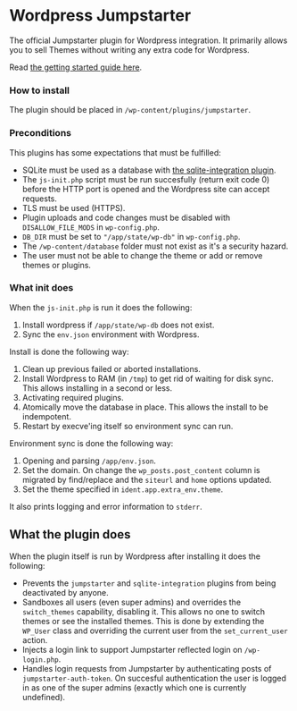 Wordpress Jumpstarter
=====================

The official Jumpstarter plugin for Wordpress integration. It primarily allows you to sell Themes without writing any extra code for Wordpress.

Read [the getting started guide here](https://github.com/jumpstarter-io/help/wiki/Getting-Started:-PHP-&-Wordpress).

### How to install

The plugin should be placed in `/wp-content/plugins/jumpstarter`.

### Preconditions

This plugins has some expectations that must be fulfilled:

* SQLite must be used as a database with [the sqlite-integration plugin](https://wordpress.org/plugins/sqlite-integration/).
* The `js-init.php` script must be run succesfully (return exit code 0) before the HTTP port is opened and the Wordpress site can accept requests.
* TLS must be used (HTTPS).
* Plugin uploads and code changes must be disabled with `DISALLOW_FILE_MODS` in `wp-config.php`.
* `DB_DIR` must be set to `"/app/state/wp-db"` in `wp-config.php`.
* The `/wp-content/database` folder must not exist as it's a security hazard.
* The user must not be able to change the theme or add or remove themes or plugins.

### What init does

When the `js-init.php` is run it does the following:

1. Install wordpress if `/app/state/wp-db` does not exist.
2. Sync the `env.json` environment with Wordpress.

Install is done the following way:

1. Clean up previous failed or aborted installations.
2. Install Wordpress to RAM (in `/tmp`) to get rid of waiting for disk sync.
   This allows installing in a second or less.
3. Activating required plugins.
4. Atomically move the database in place.
   This allows the install to be indempotent.
5. Restart by execve'ing itself so environment sync can run.

Environment sync is done the following way:

1. Opening and parsing `/app/env.json`.
2. Set the domain. On change the `wp_posts.post_content` column is migrated by find/replace and the `siteurl` and `home` options updated.
3. Set the theme specified in `ident.app.extra_env.theme`.

It also prints logging and error information to `stderr`.

## What the plugin does

When the plugin itself is run by Wordpress after installing it does the following:

- Prevents the `jumpstarter` and `sqlite-integration` plugins from being deactivated by anyone.
- Sandboxes all users (even super admins) and overrides the `switch_themes` capability, disabling it. This allows no one to switch themes or see the installed themes. This is done by extending the `WP_User` class and overriding the current user from the `set_current_user` action.
- Injects a login link to support Jumpstarter reflected login on `/wp-login.php`.
- Handles login requests from Jumpstarter by authenticating posts of `jumpstarter-auth-token`. On succesful authentication the user is logged in as one of the super admins (exactly which one is currently undefined).
